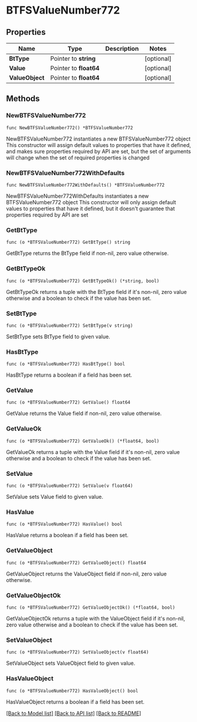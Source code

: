 # BTFSValueNumber772

## Properties

Name | Type | Description | Notes
------------ | ------------- | ------------- | -------------
**BtType** | Pointer to **string** |  | [optional] 
**Value** | Pointer to **float64** |  | [optional] 
**ValueObject** | Pointer to **float64** |  | [optional] 

## Methods

### NewBTFSValueNumber772

`func NewBTFSValueNumber772() *BTFSValueNumber772`

NewBTFSValueNumber772 instantiates a new BTFSValueNumber772 object
This constructor will assign default values to properties that have it defined,
and makes sure properties required by API are set, but the set of arguments
will change when the set of required properties is changed

### NewBTFSValueNumber772WithDefaults

`func NewBTFSValueNumber772WithDefaults() *BTFSValueNumber772`

NewBTFSValueNumber772WithDefaults instantiates a new BTFSValueNumber772 object
This constructor will only assign default values to properties that have it defined,
but it doesn't guarantee that properties required by API are set

### GetBtType

`func (o *BTFSValueNumber772) GetBtType() string`

GetBtType returns the BtType field if non-nil, zero value otherwise.

### GetBtTypeOk

`func (o *BTFSValueNumber772) GetBtTypeOk() (*string, bool)`

GetBtTypeOk returns a tuple with the BtType field if it's non-nil, zero value otherwise
and a boolean to check if the value has been set.

### SetBtType

`func (o *BTFSValueNumber772) SetBtType(v string)`

SetBtType sets BtType field to given value.

### HasBtType

`func (o *BTFSValueNumber772) HasBtType() bool`

HasBtType returns a boolean if a field has been set.

### GetValue

`func (o *BTFSValueNumber772) GetValue() float64`

GetValue returns the Value field if non-nil, zero value otherwise.

### GetValueOk

`func (o *BTFSValueNumber772) GetValueOk() (*float64, bool)`

GetValueOk returns a tuple with the Value field if it's non-nil, zero value otherwise
and a boolean to check if the value has been set.

### SetValue

`func (o *BTFSValueNumber772) SetValue(v float64)`

SetValue sets Value field to given value.

### HasValue

`func (o *BTFSValueNumber772) HasValue() bool`

HasValue returns a boolean if a field has been set.

### GetValueObject

`func (o *BTFSValueNumber772) GetValueObject() float64`

GetValueObject returns the ValueObject field if non-nil, zero value otherwise.

### GetValueObjectOk

`func (o *BTFSValueNumber772) GetValueObjectOk() (*float64, bool)`

GetValueObjectOk returns a tuple with the ValueObject field if it's non-nil, zero value otherwise
and a boolean to check if the value has been set.

### SetValueObject

`func (o *BTFSValueNumber772) SetValueObject(v float64)`

SetValueObject sets ValueObject field to given value.

### HasValueObject

`func (o *BTFSValueNumber772) HasValueObject() bool`

HasValueObject returns a boolean if a field has been set.


[[Back to Model list]](../README.md#documentation-for-models) [[Back to API list]](../README.md#documentation-for-api-endpoints) [[Back to README]](../README.md)


